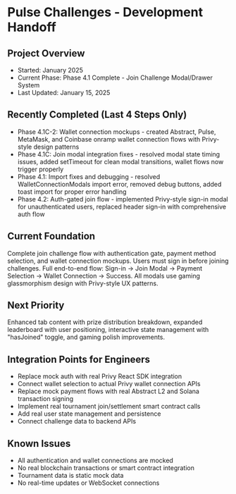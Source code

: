 # Pulse Challenges - Development Handoff

## Project Overview
- Started: January 2025
- Current Phase: Phase 4.1 Complete - Join Challenge Modal/Drawer System
- Last Updated: January 15, 2025

## Recently Completed (Last 4 Steps Only)
- Phase 4.1C-2: Wallet connection mockups - created Abstract, Pulse, MetaMask, and Coinbase onramp wallet connection flows with Privy-style design patterns
- Phase 4.1C: Join modal integration fixes - resolved modal state timing issues, added setTimeout for clean modal transitions, wallet flows now trigger properly
- Phase 4.1: Import fixes and debugging - resolved WalletConnectionModals import error, removed debug buttons, added toast import for proper error handling
- Phase 4.2: Auth-gated join flow - implemented Privy-style sign-in modal for unauthenticated users, replaced header sign-in with comprehensive auth flow

## Current Foundation
Complete join challenge flow with authentication gate, payment method selection, and wallet connection mockups. Users must sign in before joining challenges. Full end-to-end flow: Sign-in → Join Modal → Payment Selection → Wallet Connection → Success. All modals use gaming glassmorphism design with Privy-style UX patterns.

## Next Priority
Enhanced tab content with prize distribution breakdown, expanded leaderboard with user positioning, interactive state management with "hasJoined" toggle, and gaming polish improvements.

## Integration Points for Engineers
- Replace mock auth with real Privy React SDK integration
- Connect wallet selection to actual Privy wallet connection APIs
- Replace mock payment flows with real Abstract L2 and Solana transaction signing
- Implement real tournament join/settlement smart contract calls
- Add real user state management and persistence
- Connect challenge data to backend APIs

## Known Issues
- All authentication and wallet connections are mocked
- No real blockchain transactions or smart contract integration
- Tournament data is static mock data
- No real-time updates or WebSocket connections